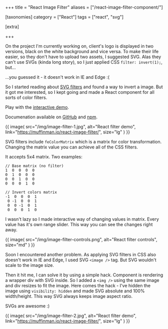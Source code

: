 +++
title = "React Image Filter"
aliases = ["/react-image-filter-component/"]

[taxonomies]
category = ["React"]
tags = ["react", "svg"]

[extra]

+++

On the project I'm currently working on, client's logo is displayed in two versions,
black on the white background and vice versa.
To make their life easier, so they don't have to upload two assets, I suggested SVG.
Alas they can't use SVGs (kinda long story), so I just applied CSS `filter: invert(1);`, but...

...you guessed it - it doesn't work in IE and Edge :(

So I started reading about [SVG filters](https://developer.mozilla.org/en/docs/Web/SVG/Element/filter)
and found a way to invert a image. But it got me interested,
so I kept going and made a React component for all sorts of color filters.

Play with the [interactive demo](https://muffinman.io/react-image-filter/).

Documenation available on [GitHub](https://github.com/Stanko/react-image-filter) and [npm](https://www.npmjs.com/package/react-image-filter).

{{ image(
  src="/img/image-filter-1.jpg",
  alt="React filter demo",
  link="https://muffinman.io/react-image-filter/",
  size="lg"
) }}

<!-- more -->

SVG filters include `feColorMatrix` which is a matrix for color transformation.
Changing the matrix value you can achieve all of the CSS filters.

It accepts 5x4 matrix. Two examples:

```tsx
// Base matrix (no filter)
1  0  0  0  0
0  1  0  0  0
0  0  1  0  0
0  0  0  1  0

// Invert colors matrix
-1  0  0  0  1
 0 -1  0  0  1
 0  0 -1  0  1
 0  0  0  1  0
```

I wasn't lazy so I made interactive way of changing values in matrix.
Every value has it's own range slider. This way you can see the changes right away.

{{ image(
  src="/img/image-filter-controls.png",
  alt="React filter controls",
  size="md"
) }}

Soon I encountered another problem.
As applying SVG filters in CSS also doesn't work in IE and Edge, I used SVG `<image />` tag.
But SVG wouldn't scale to the image size.

Then it hit me, I can solve it by using a simple hack. Component is rendering a wrapper div with SVG inside.
So I added a `<img />` using the same image and div resizes to fit the image.
Here comes the hack - I've hidden the image using `visibility: hidden` and made SVG absolute and 100% width/height.
This way SVG always keeps image aspect ratio.

SVGs are awesome :)

{{ image(
  src="/img/image-filter-2.jpg",
  alt="React filter demo",
  link="https://muffinman.io/react-image-filter/",
  size="lg"
) }}
